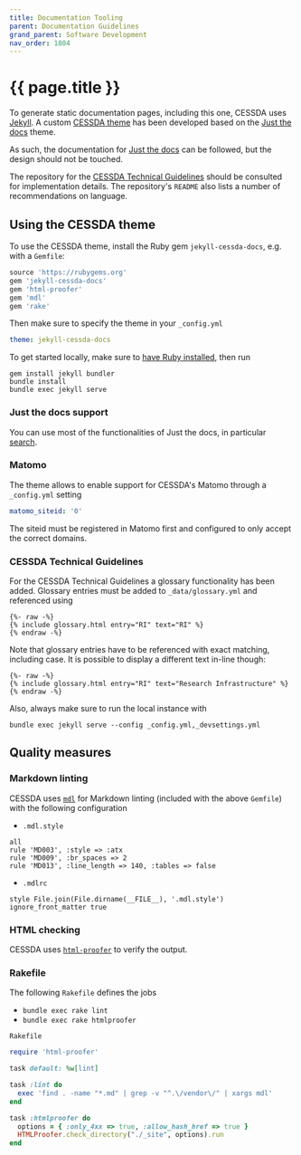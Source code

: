 ```yaml
---
title: Documentation Tooling
parent: Documentation Guidelines
grand_parent: Software Development
nav_order: 1804
---
```


# {{ page.title }}

To generate static documentation pages, including this one, CESSDA uses [Jekyll](https://jekyllrb.com).
A custom [CESSDA theme](https://rubygems.org/gems/jekyll-cessda-docs) has been developed based on the
[Just the docs](https://github.com/just-the-docs/just-the-docs) theme.

As such, the documentation for [Just the docs](https://just-the-docs.github.io/just-the-docs/) can be followed,
but the design should not be touched.

The repository for the [CESSDA Technical Guidelines](https://github.com/cessda/cessda.guidelines.public)
should be consulted for implementation details.
The repository's `README` also lists a number of recommendations on language.

## Using the CESSDA theme

To use the CESSDA theme, install the Ruby gem `jekyll-cessda-docs`, e.g. with a `Gemfile`:

```ruby
source 'https://rubygems.org'
gem 'jekyll-cessda-docs'
gem 'html-proofer'
gem 'mdl'
gem 'rake'
```

Then make sure to specify the theme in your `_config.yml`

```yaml
theme: jekyll-cessda-docs
```

To get started locally, make sure to [have Ruby installed](https://jekyllrb.com/docs/installation/), then run

```shell
gem install jekyll bundler
bundle install
bundle exec jekyll serve
```

### Just the docs support

You can use most of the functionalities of Just the docs, in particular
[search](https://just-the-docs.github.io/just-the-docs/docs/search/).

### Matomo

The theme allows to enable support for CESSDA's Matomo through a `_config.yml` setting

```yaml
matomo_siteid: '0'
```

The siteid must be registered in Matomo first and configured to only accept the correct domains.

### CESSDA Technical Guidelines

For the CESSDA Technical Guidelines a glossary functionality has been added.
Glossary entries must be added to `_data/glossary.yml` and referenced using

```liquid
{%- raw -%}
{% include glossary.html entry="RI" text="RI" %}
{% endraw -%}
```

Note that glossary entries have to be referenced with exact matching, including case.
It is possible to display a different text in-line though:

```liquid
{%- raw -%}
{% include glossary.html entry="RI" text="Research Infrastructure" %}
{% endraw -%}
```

Also, always make sure to run the local instance with

```shell
bundle exec jekyll serve --config _config.yml,_devsettings.yml
```

## Quality measures

### Markdown linting

CESSDA uses [`mdl`](https://github.com/markdownlint/markdownlint) for Markdown linting
(included with the above `Gemfile`) with the following configuration

* `.mdl.style`

```config
all
rule 'MD003', :style => :atx
rule 'MD009', :br_spaces => 2
rule 'MD013', :line_length => 140, :tables => false
```

* `.mdlrc`

```config
style File.join(File.dirname(__FILE__), '.mdl.style')
ignore_front_matter true
```

### HTML checking

CESSDA uses [`html-proofer`](https://github.com/gjtorikian/html-proofer) to verify the output.

### Rakefile

The following `Rakefile` defines the jobs

* `bundle exec rake lint`
* `bundle exec rake htmlproofer`

`Rakefile`

```ruby
require 'html-proofer'

task default: %w[lint]

task :lint do
  exec 'find . -name "*.md" | grep -v "^.\/vendor\/" | xargs mdl'
end

task :htmlproofer do
  options = { :only_4xx => true, :allow_hash_href => true }
  HTMLProofer.check_directory("./_site", options).run
end
```
